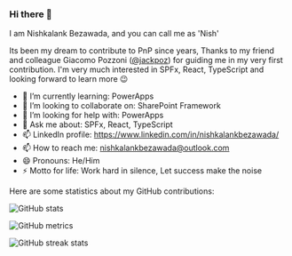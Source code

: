 ### Hi there 👋
I am Nishkalank Bezawada, and you can call me as 'Nish'

Its been my dream to contribute to PnP since years, Thanks to my friend and colleague Giacomo Pozzoni ([@jackpoz](https://github.com/jackpoz "Giacomo's Github")) for guiding me in my very first contribution. I'm very much interested in SPFx, React, TypeScript and looking forward to learn more 😉

- 🌱 I’m currently learning: PowerApps
- 👯 I’m looking to collaborate on: SharePoint Framework
- 🤔 I’m looking for help with: PowerApps
- 💬 Ask me about: SPFx, React, TypeScript
- 📫 LinkedIn profile: https://www.linkedin.com/in/nishkalankbezawada/
- 📫 How to reach me: nishkalankbezawada@outlook.com
- 😄 Pronouns: He/Him
- ⚡ Motto for life: Work hard in silence, Let success make the noise

Here are some statistics about my GitHub contributions:

![GitHub stats](https://github-readme-stats.vercel.app/api?username=NishkalankBezawada&show_icons=true)  

![GitHub metrics](https://metrics.lecoq.io/NishkalankBezawada)  

![GitHub streak stats](https://github-readme-streak-stats.herokuapp.com/?user=NishkalankBezawada) 
